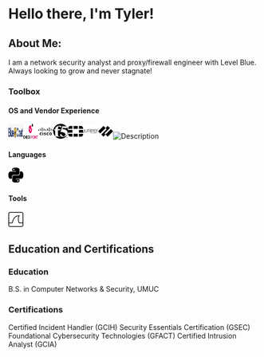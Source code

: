 
<!-- Image centered -->

# Hello there, I'm Tyler!

## About Me:

I am a network security analyst and proxy/firewall engineer with Level Blue. Always looking to grow and never stagnate!

### Toolbox

#### OS and Vendor Experience

<img src="./assets/img/icons/bluecoat.png" alt="Description" width="30" height="30"><img src="./assets/img/icons/checkpoint.png" alt="Description" width="30" height="30"><img src="./assets/img/icons/cisco.png" alt="Description" width="30" height="30"><img src="./assets/img/icons/f5.png" alt="Description" width="30" height="30"><img src="./assets/img/icons/fortinet.png" alt="Description" width="30" height="30"><img src="./assets/img/icons/junipernetworks.png" alt="Description" width="30" height="30"><img src="./assets/img/icons/paloaltonetworks.png" alt="Description" width="30" height="30"><img src="./assets/img/icons/Proofpoint.png" alt="Description" width="30" height="30">

#### Languages

<img src="./assets/img/icons/python.png" alt="Description" width="30" height="30">

#### Tools 

<img src="./assets/img/icons/wireshark.png" alt="Description" width="30" height="30">

## Education and Certifications

### Education

B.S. in Computer Networks & Security, UMUC

### Certifications

Certified Incident Handler (GCIH)
Security Essentials Certification (GSEC)
Foundational Cybersecurity Technologies (GFACT)
Certified Intrusion Analyst (GCIA)

